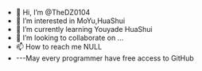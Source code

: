 - 👋 Hi, I’m @TheDZ0104
- 👀 I’m interested in MoYu,HuaShui
- 🌱 I’m currently learning Youyade HuaShui
- 💞️ I’m looking to collaborate on ...
- 📫 How to reach me NULL
- ---May every programmer have free access to GitHub
<!---
TheDZ0104/TheDZ0104 is a ✨ special ✨ repository because its `README.md` (this file) appears on your GitHub profile.
You can click the Preview link to take a look at your changes.
--->
